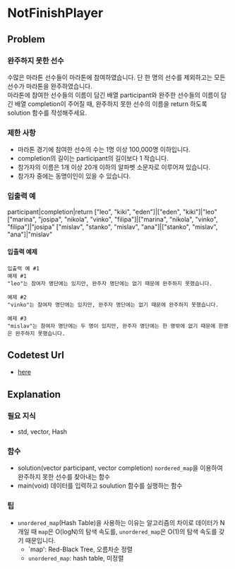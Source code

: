 # NotFinishPlayer
## Problem
### 완주하지 못한 선수
수많은 마라톤 선수들이 마라톤에 참여하였습니다. 단 한 명의 선수를 제외하고는 모든 선수가 마라톤을 완주하였습니다.   
마라톤에 참여한 선수들의 이름이 담긴 배열 participant와 완주한 선수들의 이름이 담긴 배열 completion이 주어질 때, 완주하지 못한 선수의 이름을 return 하도록 solution 함수를 작성해주세요.
### 제한 사항
  - 마라톤 경기에 참여한 선수의 수는 1명 이상 100,000명 이하입니다.
  - completion의 길이는 participant의 길이보다 1 작습니다.
  - 참가자의 이름은 1개 이상 20개 이하의 알파벳 소문자로 이루어져 있습니다.
  - 참가자 중에는 동명이인이 있을 수 있습니다.
### 입출력 예
participant|completion|return
["leo", "kiki", "eden"]|["eden", "kiki"]|"leo"
["marina", "josipa", "nikola", "vinko", "filipa"]|["marina", "nikola", "vinko", "filipa"]|"josipa"
["mislav", "stanko", "mislav", "ana"]|["stanko", "mislav", "ana"]|"mislav"
#### 입출력 예제
```
입출력 예 #1
예제 #1
"leo"는 참여자 명단에는 있지만, 완주자 명단에는 없기 때문에 완주하지 못했습니다.

예제 #2
"vinko"는 참여자 명단에는 있지만, 완주자 명단에는 없기 때문에 완주하지 못했습니다.

예제 #3
"mislav"는 참여자 명단에는 두 명이 있지만, 완주자 명단에는 한 명밖에 없기 때문에 한명은 완주하지 못했습니다.
```

## Codetest Url
  - [here](<https://programmers.co.kr/learn/courses/30/lessons/42576>)
  
## Explanation
### 필요 지식
 - std, vector, Hash
### 함수  
  - solution(vector<string> participant, vector<string> completion)
    `nordered_map`을 이용하여 완주하지 못한 선수를 찾아내는 함수
  - main(void)
    데이터를 입력하고 soulution 함수를 실행하는 함수     
### 팁
  - `unordered_map`(Hash Table)을 사용하는 이유는 알고리즘의 차이로 데이터가 N 개일 때 `map`은 O(logN)의 탐색 속도를, `unordered_map`은 O(1)의 탐색 속도를 갖기 때문입니다.
    - `map': Red-Black Tree, 오름차순 정렬 
    - `unordered_map`: hash table, 미정렬
